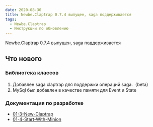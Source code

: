 ```yaml
---
date: 2020-08-30
title: Newbe.Claptrap 0.7.4 выпущен, saga поддерживается
tags:
  - Newbe.Claptrap
  - Инструкции по обновлению
---
```


Newbe.Claptrap 0.7.4 выпущен, saga поддерживается

<!-- more -->

<!-- md Header-Newbe-Claptrap.md -->

## Что нового

### Библиотека классов

1. Добавлен saga claptrap для поддержки операций saga.（beta）
2. MySql был добавлен в качестве памяти для Event и State

### Документация по разработке

- [01-3-New-Claptrap](../docs/01-3-New-Claptrap)
- [01-4-Start-With-Minion](../docs/01-4-Start-With-Minion)

<!-- md Footer-Newbe-Claptrap.md -->
